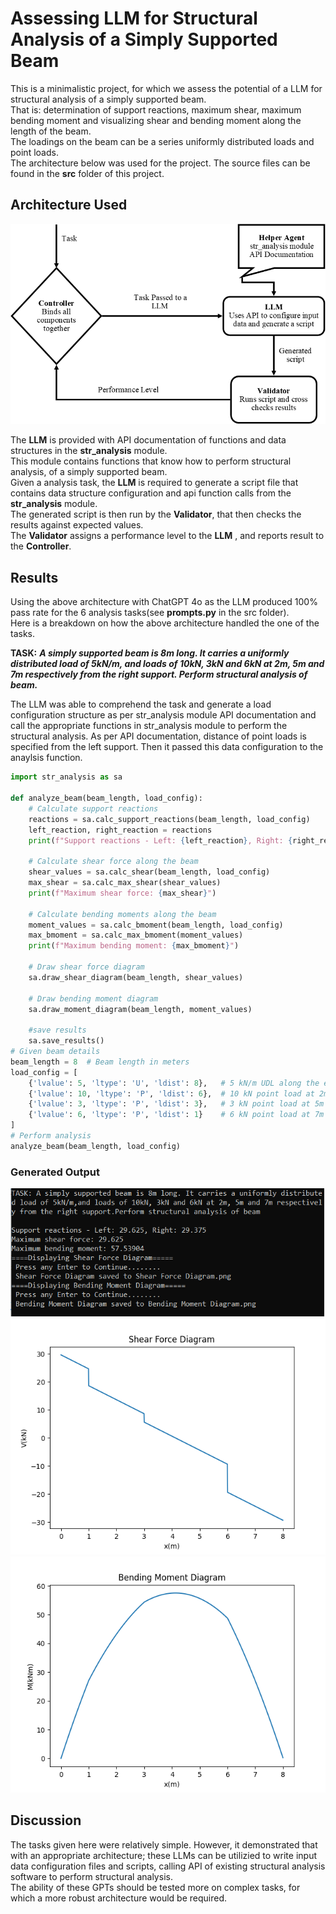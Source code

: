 # **Assessing LLM for Structural Analysis of a Simply Supported Beam**

This is a minimalistic project, for which we assess the potential of a LLM for structural analysis of a simply supported beam.  
That is: determination of support reactions, maximum shear, maximum bending moment and visualizing shear and bending moment along the length of the beam.  
The loadings on the beam can be a series uniformly distributed loads and point loads.  
The architecture below was used for the project. The source files  can be found in the **src** folder of this project.

## **Architecture Used**

![Archictecture](llm_architecture.png)  

The **LLM** is provided with API documentation of functions and data structures in the **str_analysis** module.  
This module contains functions that know how to perform structural analysis, of a simply supported beam.  
Given a analysis task, the **LLM** is required to generate a script file that contains data structure configuration and api function calls from the **str_analysis** module.  
The generated script is then run by the **Validator**, that then checks the results against expected values.  
The **Validator** assigns a performance level to the **LLM** , and reports result to the **Controller**.

## **Results**

Using the above architecture with ChatGPT 4o as the LLM produced 100% pass rate for the 6 analysis tasks(see **prompts.py** in the src folder).  
Here is a breakdown on how the above architecture handled the one of the tasks.  
  
**TASK:** ***A simply supported beam is 8m long. It carries a uniformly distributed load of 5kN/m, and loads of 10kN, 3kN and 6kN at 2m, 5m and 7m respectively from the right support. Perform structural analysis of beam.***

The LLM was able to comprehend the task and generate a load configuration structure as per str_analysis module API documentation and call the appropriate functions in str_analysis module to perform the structural analysis. As per API documentation, distance of point loads is specified from the left support. Then it passed this data configuration to the anaylsis function.  

``` python
import str_analysis as sa

def analyze_beam(beam_length, load_config):
    # Calculate support reactions
    reactions = sa.calc_support_reactions(beam_length, load_config)
    left_reaction, right_reaction = reactions
    print(f"Support reactions - Left: {left_reaction}, Right: {right_reaction}")

    # Calculate shear force along the beam
    shear_values = sa.calc_shear(beam_length, load_config)
    max_shear = sa.calc_max_shear(shear_values)
    print(f"Maximum shear force: {max_shear}")

    # Calculate bending moments along the beam
    moment_values = sa.calc_bmoment(beam_length, load_config)
    max_bmoment = sa.calc_max_bmoment(moment_values)
    print(f"Maximum bending moment: {max_bmoment}")

    # Draw shear force diagram
    sa.draw_shear_diagram(beam_length, shear_values)
    
    # Draw bending moment diagram
    sa.draw_moment_diagram(beam_length, moment_values)

    #save results
    sa.save_results()
# Given beam details
beam_length = 8  # Beam length in meters
load_config = [ 
    {'lvalue': 5, 'ltype': 'U', 'ldist': 8},   # 5 kN/m UDL along the entire beam
    {'lvalue': 10, 'ltype': 'P', 'ldist': 6},  # 10 kN point load at 2m from the right support (6m from left)
    {'lvalue': 3, 'ltype': 'P', 'ldist': 3},   # 3 kN point load at 5m from the right support (3m from left)
    {'lvalue': 6, 'ltype': 'P', 'ldist': 1}    # 6 kN point load at 7m from the right support (1m from left)
]
# Perform analysis
analyze_beam(beam_length, load_config)
```

### Generated Output

![Command Line Output](cmd_snip.png)  
![Shear Force Diagram](Shear_Force_Diagram.png)  
![Bending Moment Diagram](Bending_Moment_Diagram.png)  

## **Discussion**

The tasks given here were relatively simple. However, it demonstrated that with an appropriate architecture; these LLMs can  be utilizied to write input data configuration files and scripts, calling API of existing structural analysis software to perform structural analysis.  
The ability of these GPTs should be tested more on complex tasks, for which a more robust architecture would be required.  
